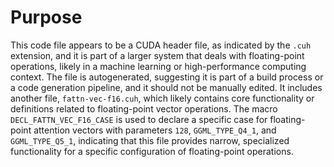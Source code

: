 # Purpose
This code file appears to be a CUDA header file, as indicated by the `.cuh` extension, and it is part of a larger system that deals with floating-point operations, likely in a machine learning or high-performance computing context. The file is autogenerated, suggesting it is part of a build process or a code generation pipeline, and it should not be manually edited. It includes another file, `fattn-vec-f16.cuh`, which likely contains core functionality or definitions related to floating-point vector operations. The macro `DECL_FATTN_VEC_F16_CASE` is used to declare a specific case for floating-point attention vectors with parameters `128`, `GGML_TYPE_Q4_1`, and `GGML_TYPE_Q5_1`, indicating that this file provides narrow, specialized functionality for a specific configuration of floating-point operations.
